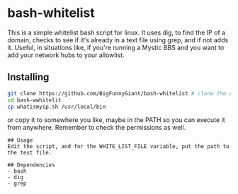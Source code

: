 # bash-whitelist
This is a simple whitelist bash script for linux.
It uses dig, to find the IP of a domain, checks to see if it's already in a text file using grep, and if not adds it.
Useful, in situations like, if you're running a Mystic BBS and you want to add your network hubs to your allowlist.


## Installing

```bash
git clone https://github.com/BigFunnyGiant/bash-whitelist # clone the repository
cd bash-wwhitelit
cp whatismyip.sh /usr/local/bin
```
or copy it to somewhere you like, maybe in the PATH so you can execute it from anywhere.
Remember to check the permissions as well.
```
## Usage
Edit the script, and for the WHITE_LIST_FILE variable, put the path to the text file.

## Dependencies
- bash
- dig
- grep
